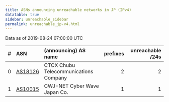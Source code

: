 ```yaml
---
title: ASNs announcing unreachable networks in JP (IPv4)
datatable: true
sidebar: unreachable_sidebar
permalink: unreachable_jp-v4.html
---
```


Data as of 2019-08-24 07:00:00 UTC


<div class="datatable-begin"></div>

|   # | ASN                                    | (announcing) AS name                  |   prefixes |   unreachable /24s |
|----:|:---------------------------------------|:--------------------------------------|-----------:|-------------------:|
|   0 | [AS18126](unreachable_AS18126-v4.html) | CTCX Chubu Telecommunications Company |          2 |                  2 |
|   1 | [AS10015](unreachable_AS10015-v4.html) | CWJ-NET Cyber Wave Japan Co.          |          1 |                  1 |

<div class="datatable-end"></div>